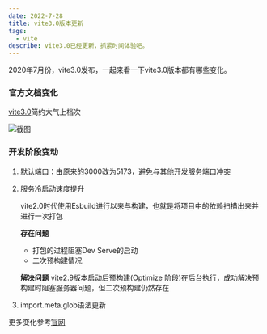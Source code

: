 ```yaml
---
date: 2022-7-28
title: vite3.0版本更新
tags:
  - vite
describe: vite3.0已经更新，抓紧时间体验吧。
---
```

  
2020年7月份，vite3.0发布，一起来看一下vite3.0版本都有哪些变化。

### 官方文档变化

[vite3.0](https://cn.vitejs.dev/)简约大气上档次

![截图](./images/vite3.0image.jpg)

### 开发阶段变动

1. 默认端口：由原来的3000改为5173，避免与其他开发服务端口冲突
2. 服务冷启动速度提升

   vite2.0时代使用Esbuild进行以来与构建，也就是将项目中的依赖扫描出来并进行一次打包<br />

   **存在问题**
   - 打包的过程阻塞Dev Serve的启动
   - 二次预构建情况
  
   **解决问题**
   vite2.9版本启动后预构建(Optimize 阶段)在后台执行，成功解决预构建时阻塞服务器问题，但二次预构建仍然存在

   
3. import.meta.glob语法更新


更多变化参考[官网](https://cn.vitejs.dev/guide/migration.html#config-options-changes)